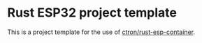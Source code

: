 # Rust ESP32 project template

This is a project template for the use of [ctron/rust-esp-container](https://github.com/ctron/rust-esp-container).


